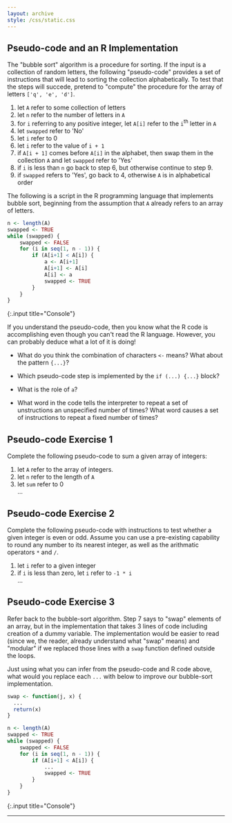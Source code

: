 ```yaml
---
layout: archive
style: /css/static.css
---
```


## Pseudo-code and an R Implementation

The "bubble sort" algorithm is a procedure for sorting. If the input is a
collection of random letters, the following "pseudo-code" provides a set of
instructions that will lead to sorting the collection alphabetically. To test
that the steps will succede, pretend to "compute" the procedure for the array of
letters `['q', 'e', 'd']`.

1. let `A` refer to some collection of letters
2. let `n` refer to the number of letters in `A`
3. for `i` referring to any positive integer, let `A[i]` refer to the `i`<sup>th</sup> letter in `A`
4. let `swapped` refer to 'No'
5. let `i` refer to 0
6. let `i` refer to the value of `i + 1`
7. if `A[i + 1]` comes before `A[i]` in the alphabet, then swap them in the collection `A` and let `swapped` refer to 'Yes'
8. if `i` is less than `n` go back to step 6, but otherwise continue to step 9.
9. if `swapped` refers to 'Yes', go back to 4, otherwise `A` is in alphabetical order

The following is a script in the R programming language
that implements bubble sort, beginning from the assumption that `A` already
refers to an array of letters.

```r
n <- length(A)
swapped <- TRUE
while (swapped) {
    swapped <- FALSE
    for (i in seq(1, n - 1)) {
        if (A[i+1] < A[i]) {
            a <- A[i+1]
            A[i+1] <- A[i]
            A[i] <- a
            swapped <- TRUE
        }
    }
}
```
{:.input title="Console"}

If you understand the pseudo-code, then you know what the R code is
accomplishing even though you can't read the R language. However, you can
probably deduce what a lot of it is doing!

- What do you think the combination of characters `<-` means? What about the pattern `{...}`?

- Which pseudo-code step is implemented by the `if (...) {...}` block?

- What is the role of `a`?

- What word in the code tells the interpreter to repeat a set of unstructions an unspecified number of times? What word causes a set of instructions to repeat a fixed number of times?

## Pseudo-code Exercise 1

Complete the following pseudo-code to sum a given array of integers:

1. let `A` refer to the array of integers.
2. let `n` refer to the length of `A`
3. let `sum` refer to 0  
...

## Pseudo-code Exercise 2

Complete the following pseudo-code with instructions to test whether a given
integer is even or odd. Assume you can use a pre-existing capability to round
any number to its nearest integer, as well as the arithmatic operators `*` and
`/`.

1. let `i` refer to a given integer
2. if `i` is less than zero, let `i` refer to `-1 * i`  
...

<!--
```r
test_value <- 98
is_even <- function(x) {
    output <- FALSE
    if (x != round(x)) {
        warning('Please input an integer.')
    } else {
        y <- round(x / 2)
        if (x == y * 2) {
            output <- TRUE
        }
    }
    return(output)
}
if (!evenness(test_value)) {
    warning('Test failed.')
}
```
{:.input title="Console"}
-->

## Pseudo-code Exercise 3

Refer back to the bubble-sort algorithm. Step 7 says to "swap" elements of an
array, but in the implementation that takes 3 lines of code including creation
of a dummy variable. The implementation would be easier to read (since we, the
reader, already understand what "swap" means) and "modular" if we replaced those
lines with a `swap` function defined outside the loops.

Just using what you can infer from the pseudo-code and R code above, what would
you replace each `...` with below to improve our bubble-sort implementation.

```r
swap <- function(j, x) {
  ...
  return(x)
}

n <- length(A)
swapped <- TRUE
while (swapped) {
    swapped <- FALSE
    for (i in seq(1, n - 1)) {
        if (A[i+1] < A[i]) {
            ...
            swapped <- TRUE
        }
    }
}
```
{:.input title="Console"}

---